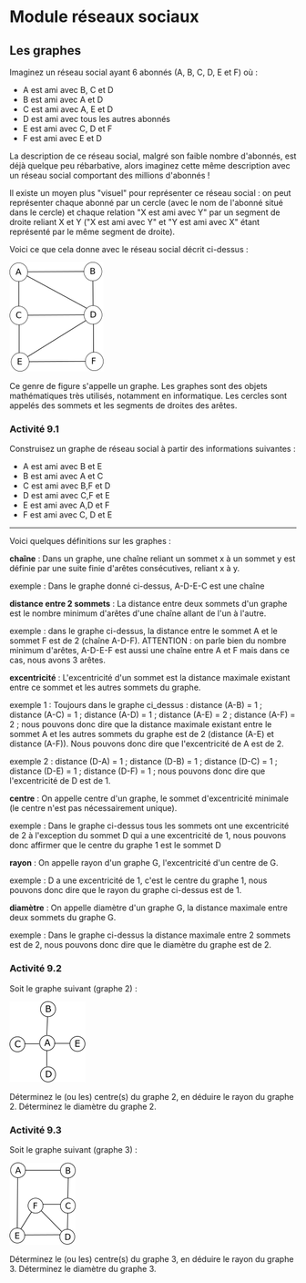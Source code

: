 # Module réseaux sociaux
## Les graphes

Imaginez un réseau social ayant 6 abonnés (A, B, C, D, E et F) où :

- A est ami avec B, C et D
- B est ami avec A et D
- C est ami avec A, E et D
- D est ami avec tous les autres abonnés
- E est ami avec C, D et F
- F est ami avec E et D

La description de ce réseau social, malgré son faible nombre d'abonnés, est déjà quelque peu rébarbative, alors imaginez cette même description avec un réseau social comportant des millions d'abonnés !

Il existe un moyen plus "visuel" pour représenter ce réseau social : on peut représenter chaque abonné par un cercle (avec le nom de l'abonné situé dans le cercle) et chaque relation "X est ami avec Y" par un segment de droite reliant X et Y ("X est ami avec Y" et "Y est ami avec X" étant représenté par le même segment de droite).

Voici ce que cela donne avec le réseau social décrit ci-dessus :

![](img/graphe.png)

Ce genre de figure s'appelle un graphe. Les graphes sont des objets mathématiques très utilisés, notamment en informatique. Les cercles sont appelés des sommets et les segments de droites des arêtes.

### Activité 9.1

Construisez un graphe de réseau social à partir des informations suivantes :

- A est ami avec B et E
- B est ami avec A et C
- C est ami avec B,F et D
- D est ami avec C,F et E
- E est ami avec A,D et F
- F est ami avec C, D et E
***

Voici quelques définitions sur les graphes :

**chaîne** : Dans un graphe, une chaîne reliant un sommet x à un sommet y est définie par une suite finie d'arêtes consécutives, reliant x à y.

exemple : Dans le graphe donné ci-dessus, A-D-E-C est une chaîne

**distance entre 2 sommets** : La distance entre deux sommets d'un graphe est le nombre minimum d'arêtes d'une chaîne allant de l'un à l'autre.

exemple : dans le graphe ci-dessus, la distance entre le sommet A et le sommet F est de 2 (chaîne A-D-F). ATTENTION : on parle bien du nombre minimum d'arêtes, A-D-E-F est aussi une chaîne entre A et F mais dans ce cas, nous avons 3 arêtes.

**excentricité** : L'excentricité d'un sommet est la distance maximale existant entre ce sommet et les autres sommets du graphe.

exemple 1 : Toujours dans le graphe ci_dessus : distance (A-B) = 1 ; distance (A-C) = 1 ; distance (A-D) = 1 ; distance (A-E) = 2 ; distance (A-F) = 2 ; nous pouvons donc dire que la distance maximale existant entre le sommet A et les autres sommets du graphe est de 2 (distance (A-E) et distance (A-F)). Nous pouvons donc dire que l'excentricité de A est de 2.

exemple 2 : distance (D-A) = 1 ; distance (D-B) = 1 ; distance (D-C) = 1 ; distance (D-E) = 1 ; distance (D-F) = 1 ; nous pouvons donc dire que l'excentricité de D est de 1.

**centre** : On appelle centre d'un graphe, le sommet d'excentricité minimale (le centre n'est pas nécessairement unique).

exemple : Dans le graphe ci-dessus tous les sommets ont une excentricité de 2 à l'exception du sommet D qui a une excentricité de 1, nous pouvons donc affirmer que le centre du graphe 1 est le sommet D

**rayon** : On appelle rayon d'un graphe G, l'excentricité d'un centre de G.

exemple : D a une excentricité de 1, c'est le centre du graphe 1, nous pouvons donc dire que le rayon du graphe ci-dessus est de 1.

**diamètre** : On appelle diamètre d'un graphe G, la distance maximale entre deux sommets du graphe G.

exemple : Dans le graphe ci-dessus la distance maximale entre 2 sommets est de 2, nous pouvons donc dire que le diamètre du graphe est de 2.

### Activité 9.2

Soit le graphe suivant (graphe 2) :

![](img/graphe3.png)

Déterminez le (ou les) centre(s) du graphe 2, en déduire le rayon du graphe 2. Déterminez le diamètre du graphe 2.

### Activité 9.3

Soit le graphe suivant (graphe 3) :

![](img/graphe2.png)

Déterminez le (ou les) centre(s) du graphe 3, en déduire le rayon du graphe 3. Déterminez le diamètre du graphe 3.